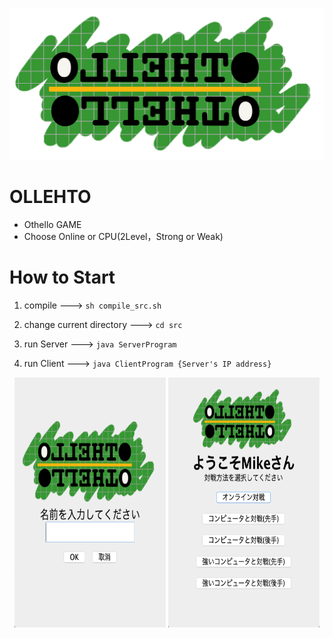 ![OLLEHTO](/img/OthelloTitle.png "Title Image")

# OLLEHTO
* Othello GAME
* Choose Online or CPU(2Level，Strong or Weak)
# How to Start

1. compile ---> `sh compile_src.sh`

2. change current directory ---> `cd src`

3. run Server ---> `java ServerProgram`

4. run Client ---> `java ClientProgram {Server's IP address}`


<div align="center">
<img src=/img/StartPage.png width=48% height=400px>
<img src=/img/MainPage.png width=48% height=400px>
</div>